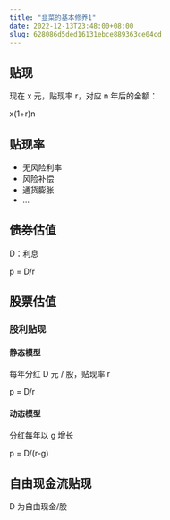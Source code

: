 ```yaml
---
title: "韭菜的基本修养1"
date: 2022-12-13T23:48:00+08:00
slug: 628086d5ded16131ebce889363ce04cd
---
```


## 贴现

现在 x 元，贴现率 r，对应 n 年后的金额：

x(1+r)n

## 贴现率

 - 无风险利率
 - 风险补偿
 - 通货膨胀
 - …

## 债券估值

D：利息

p = D/r

## 股票估值

### 股利贴现

#### 静态模型

每年分红 D 元 / 股，贴现率 r

p = D/r

#### 动态模型

分红每年以 g 增长

p = D/(r-g)

## 自由现金流贴现

D 为自由现金/股